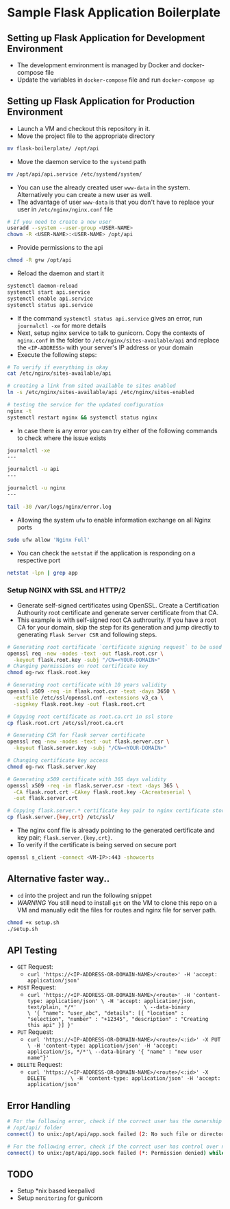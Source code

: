 # Sample Flask Application Boilerplate

## Setting up Flask Application for Development Environment
- The development environment is managed by Docker and docker-compose file
- Update the variables in `docker-compose` file and run `docker-compose up`


## Setting up Flask Application for Production Environment
- Launch a VM and checkout this repository in it.
- Move the project file to the appropriate directory
```bash
mv flask-boilerplate/ /opt/api
```
- Move the daemon service to the `systemd` path
```bash
mv /opt/api/api.service /etc/systemd/system/
```
- You can use the already created user `www-data` in the system. Alternatively you can create a new user as well.
- The advantage of user `www-data` is that you don't have to replace your user in `/etc/nginx/nginx.conf` file
```bash
# If you need to create a new user
useradd --system --user-group <USER-NAME>
chown -R <USER-NAME>:<USER-NAME> /opt/api
```
- Provide permissions to the api
```bash
chmod -R g+w /opt/api
```
- Reload the daemon and start it
```bash
systemctl daemon-reload
systemctl start api.service
systemctl enable api.service
systemctl status api.service
```
- If the command `systemctl status api.service` gives an error, run `journalctl -xe` for more details
- Next, setup nginx service to talk to gunicorn. Copy the contexts of `nginx.conf` in the folder to `/etc/nginx/sites-available/api` and replace the `<IP-ADDRESS>` with your server's IP address or your domain
- Execute the following steps:
```bash
# To verify if everything is okay
cat /etc/nginx/sites-available/api

# creating a link from sited available to sites enabled
ln -s /etc/nginx/sites-available/api /etc/nginx/sites-enabled

# testing the service for the updated configuration
nginx -t
systemctl restart nginx && systemctl status nginx
```
- In case there is any error you can try either of the following commands to check where the issue exists
```bash
journalctl -xe
---

journalctl -u api
---

journalctl -u nginx
---

tail -30 /var/logs/nginx/error.log
```
- Allowing the system `ufw` to enable information exchange on all Nginx ports
```bash
sudo ufw allow 'Nginx Full'
```
- You can check the `netstat` if the application is responding on a respective port
```bash
netstat -lpn | grep app
```

### Setup NGINX with SSL and HTTP/2
- Generate self-signed certificates using OpenSSL. Create a Certification Authourity root certificate and generate server certificate from that CA.
- This example is with self-signed root CA authrourity. If you have a root CA for your domain, skip the step for its generation and jump directly to generating `Flask Server CSR` and following steps.
```bash
# Generating root certificate `certificate signing request` to be used as Certification Authourity
openssl req -new -nodes -text -out flask.root.csr \
  -keyout flask.root.key -subj "/CN=<YOUR-DOMAIN>"
# Changing permissions on root certificate key
chmod og-rwx flask.root.key

# Generating root certificate with 10 years validity
openssl x509 -req -in flask.root.csr -text -days 3650 \
  -extfile /etc/ssl/openssl.cnf -extensions v3_ca \
  -signkey flask.root.key -out flask.root.crt

# Copying root certificate as root.ca.crt in ssl store
cp flask.root.crt /etc/ssl/root.ca.crt

# Generating CSR for flask server certificate
openssl req -new -nodes -text -out flask.server.csr \
  -keyout flask.server.key -subj "/CN=<YOUR-DOMAIN>"

# Changing certificate key access
chmod og-rwx flask.server.key

# Generating x509 certificate with 365 days validity
openssl x509 -req -in flask.server.csr -text -days 365 \
  -CA flask.root.crt -CAkey flask.root.key -CAcreateserial \
  -out flask.server.crt

# Copying flask.server.* certificate key pair to nginx certificate store
cp flask.server.{key,crt} /etc/ssl/
```
- The nginx conf file is already pointing to the generated certificate and key pair; `flask.server.{key,crt}`.
- To verify if the certificate is being served on secure port
```bash
openssl s_client -connect <VM-IP>:443 -showcerts
```

## Alternative faster way..
- `cd` into the project and run the following snippet
- *WARNING* You still need to install `git` on the VM to clone this repo on a VM and manually edit the files for routes and nginx file for server path.
```bash
chmod +x setup.sh
./setup.sh
```

## API Testing
- `GET` Request:
  - `curl 'https://<IP-ADDRESS-OR-DOMAIN-NAME>/<route>' -H 'accept: application/json'`
- `POST` Request:
  - `curl 'https://<IP-ADDRESS-OR-DOMAIN-NAME>/<route>' -H 'content-type: application/json' \
          -H 'accept: application/json, text/plain, */*'                      \
          --data-binary                                                       \
          '{ "name": "user_abc",
              "details": [{ "location" : "selection", "number" : "+12345",
                            "description" : "Creating this api" }]
            }'`
- `PUT` Request:
  - `curl 'https://<IP-ADDRESS-OR-DOMAIN-NAME>/<route>/<:id>' -X PUT          \
          -H 'content-type: application/json' -H 'accept: application/js, */*'\
          --data-binary '{ "name" : "new user name"}'`
- `DELETE` Request:
  - `curl 'https://<IP-ADDRESS-OR-DOMAIN-NAME>/<route>/<:id>' -X DELETE        \
          -H 'content-type: application/json' -H 'accept: application/json'`



## Error Handling
```bash
# For the following error, check if the correct user has the ownership of the project folder in
# /opt/api/ folder
connect() to unix:/opt/api/app.sock failed (2: No such file or directory) while connecting to upstream

# For the following error, check if the correct user has control over nginx to talk to the api
connect() to unix:/opt/api/app.sock failed (*: Permission denied) while connecting to upstream
```

## TODO
- Setup *nix based keepalivd
- Setup `monitoring` for gunicorn
